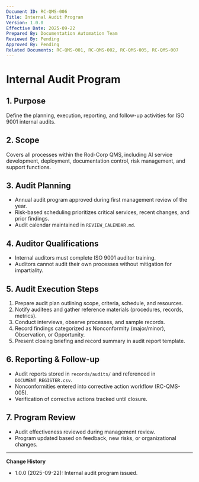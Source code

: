 ```yaml
---
Document ID: RC-QMS-006
Title: Internal Audit Program
Version: 1.0.0
Effective Date: 2025-09-22
Prepared By: Documentation Automation Team
Reviewed By: Pending
Approved By: Pending
Related Documents: RC-QMS-001, RC-QMS-002, RC-QMS-005, RC-QMS-007
---
```


# Internal Audit Program

## 1. Purpose
Define the planning, execution, reporting, and follow-up activities for ISO 9001 internal audits.

## 2. Scope
Covers all processes within the Rod-Corp QMS, including AI service development, deployment, documentation control, risk management, and support functions.

## 3. Audit Planning
- Annual audit program approved during first management review of the year.
- Risk-based scheduling prioritizes critical services, recent changes, and prior findings.
- Audit calendar maintained in `REVIEW_CALENDAR.md`.

## 4. Auditor Qualifications
- Internal auditors must complete ISO 9001 auditor training.
- Auditors cannot audit their own processes without mitigation for impartiality.

## 5. Audit Execution Steps
1. Prepare audit plan outlining scope, criteria, schedule, and resources.
2. Notify auditees and gather reference materials (procedures, records, metrics).
3. Conduct interviews, observe processes, and sample records.
4. Record findings categorized as Nonconformity (major/minor), Observation, or Opportunity.
5. Present closing briefing and record summary in audit report template.

## 6. Reporting & Follow-up
- Audit reports stored in `records/audits/` and referenced in `DOCUMENT_REGISTER.csv`.
- Nonconformities entered into corrective action workflow (RC-QMS-005).
- Verification of corrective actions tracked until closure.

## 7. Program Review
- Audit effectiveness reviewed during management review.
- Program updated based on feedback, new risks, or organizational changes.

---
**Change History**
- 1.0.0 (2025-09-22): Internal audit program issued.
